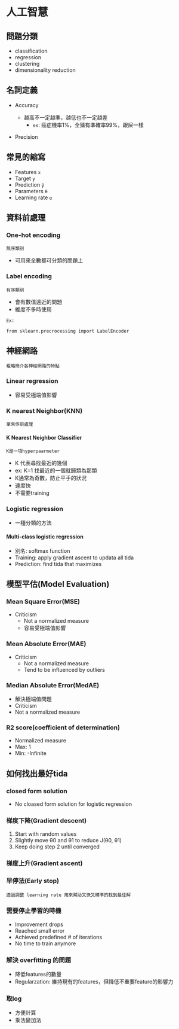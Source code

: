 # 人工智慧

## 問題分類
* classification
* regression
* clustering
* dimensionality reduction

## 名詞定義
* Accuracy
  * 越高不一定越準，越低也不一定越差
    * `ex`: 癌症機率1%，全猜有準確率99%，跟屎一樣

* Precision

## 常見的縮寫
* Features `x`
* Target `y`
* Prediction `ŷ`
* Parameters `θ`
* Learning rate `α`

## 資料前處理

### One-hot encoding
`無序類別`
* 可用來全數都可分類的問題上

### Label encoding
`有序類別`
* 會有數值遠近的問題
* 維度不多時使用

`Ex:`
```
from sklearn.precrocessing import LabelEncoder
```

## 神經網路
`粗略簡介各神經網路的特點`
### Linear regression
* 容易受極端值影響

### K nearest Neighbor(KNN)
`拿來作前處理`

#### K Nearest Neighbor Classifier
`K是一項hyperpaarmeter`
* K 代表尋找最近的幾個
 * ex: K=1 找最近的一個就歸類為那類
* K通常為奇數，防止平手的狀況
* 速度快
* 不需要training

### Logistic regression
* 一種分類的方法

#### Multi-class logistic regression
* 別名: softmax function
* Training: apply gradient ascent to updata all tida
* Prediction: find tida that maximizes

## 模型平估(Model Evaluation)

### Mean Square Error(MSE)
* Criticism
  * Not a normalized measure
  * 容易受極端值影響

### Mean Absolute Error(MAE)
* Criticism
  * Not a normalized measure
  * Tend to be influenced by outliers

### Median Absolute Error(MedAE)
* 解決極端值問題
* Criticism
 * Not a normalized measure

### R2 score(coefficient of determination)
* Normalized measure
* Max: 1
* Min: -Infinite


## 如何找出最好tida

### closed form solution
* No cloased form solution for logistic regression

### 梯度下降(Gradient descent)
1. Start with random values
2. Slightly move θ0 and θ1 to reduce J(θ0, θ1)
3. Keep doing step 2 until converged

### 梯度上升(Gradient ascent)

### 早停法(Early stop)
`透過調整 learning rate 用來幫助又快又精準的找到最佳解`

### 需要停止學習的時機
* Improvement drops
* Reached small error
* Achieved predefined # of iterations
* No time to train anymore

### 解決 overfitting 的問題
* 降低features的數量
* Regularzation: 維持現有的features，但降低不重要feature的影響力

### 取log
* 方便計算
* 乘法變加法


